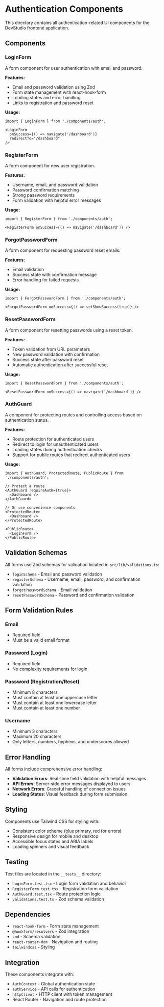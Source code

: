 # Authentication Components

This directory contains all authentication-related UI components for the DevStudio frontend application.

## Components

### LoginForm
A form component for user authentication with email and password.

**Features:**
- Email and password validation using Zod
- Form state management with react-hook-form
- Loading states and error handling
- Links to registration and password reset

**Usage:**
```tsx
import { LoginForm } from './components/auth';

<LoginForm 
  onSuccess={() => navigate('/dashboard')}
  redirectTo="/dashboard"
/>
```

### RegisterForm
A form component for new user registration.

**Features:**
- Username, email, and password validation
- Password confirmation matching
- Strong password requirements
- Form validation with helpful error messages

**Usage:**
```tsx
import { RegisterForm } from './components/auth';

<RegisterForm onSuccess={() => navigate('/dashboard')} />
```

### ForgotPasswordForm
A form component for requesting password reset emails.

**Features:**
- Email validation
- Success state with confirmation message
- Error handling for failed requests

**Usage:**
```tsx
import { ForgotPasswordForm } from './components/auth';

<ForgotPasswordForm onSuccess={() => setShowSuccess(true)} />
```

### ResetPasswordForm
A form component for resetting passwords using a reset token.

**Features:**
- Token validation from URL parameters
- New password validation with confirmation
- Success state after password reset
- Automatic authentication after successful reset

**Usage:**
```tsx
import { ResetPasswordForm } from './components/auth';

<ResetPasswordForm onSuccess={() => navigate('/dashboard')} />
```

### AuthGuard
A component for protecting routes and controlling access based on authentication status.

**Features:**
- Route protection for authenticated users
- Redirect to login for unauthenticated users
- Loading states during authentication checks
- Support for public routes that redirect authenticated users

**Usage:**
```tsx
import { AuthGuard, ProtectedRoute, PublicRoute } from './components/auth';

// Protect a route
<AuthGuard requireAuth={true}>
  <Dashboard />
</AuthGuard>

// Or use convenience components
<ProtectedRoute>
  <Dashboard />
</ProtectedRoute>

<PublicRoute>
  <LoginForm />
</PublicRoute>
```

## Validation Schemas

All forms use Zod schemas for validation located in `src/lib/validations.ts`:

- `loginSchema` - Email and password validation
- `registerSchema` - Username, email, password, and confirmation validation
- `forgotPasswordSchema` - Email validation
- `resetPasswordSchema` - Password and confirmation validation

## Form Validation Rules

### Email
- Required field
- Must be a valid email format

### Password (Login)
- Required field
- No complexity requirements for login

### Password (Registration/Reset)
- Minimum 8 characters
- Must contain at least one uppercase letter
- Must contain at least one lowercase letter
- Must contain at least one number

### Username
- Minimum 3 characters
- Maximum 20 characters
- Only letters, numbers, hyphens, and underscores allowed

## Error Handling

All forms include comprehensive error handling:

- **Validation Errors**: Real-time field validation with helpful messages
- **API Errors**: Server-side error messages displayed to users
- **Network Errors**: Graceful handling of connection issues
- **Loading States**: Visual feedback during form submission

## Styling

Components use Tailwind CSS for styling with:

- Consistent color scheme (blue primary, red for errors)
- Responsive design for mobile and desktop
- Accessible focus states and ARIA labels
- Loading spinners and visual feedback

## Testing

Test files are located in the `__tests__` directory:

- `LoginForm.test.tsx` - Login form validation and behavior
- `RegisterForm.test.tsx` - Registration form validation
- `AuthGuard.test.tsx` - Route protection logic
- `validations.test.ts` - Zod schema validation

## Dependencies

- `react-hook-form` - Form state management
- `@hookform/resolvers` - Zod integration
- `zod` - Schema validation
- `react-router-dom` - Navigation and routing
- `tailwindcss` - Styling

## Integration

These components integrate with:

- `AuthContext` - Global authentication state
- `authService` - API calls for authentication
- `httpClient` - HTTP client with token management
- React Router - Navigation and route protection